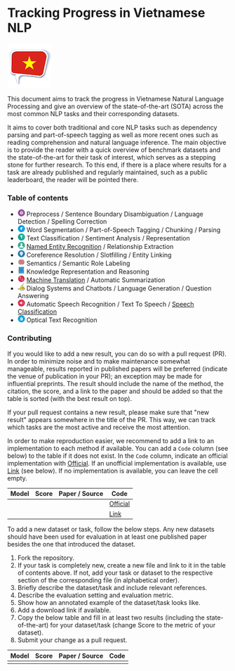 # Tracking Progress in Vietnamese NLP 

![](resources/icon.png)

This document aims to track the progress in Vietnamese Natural Language Processing and give an overview of the state-of-the-art (SOTA) across the most common NLP tasks and their corresponding datasets.

It aims to cover both traditional and core NLP tasks such as dependency parsing and part-of-speech tagging as well as more recent ones such as reading comprehension and natural language inference. The main objective is to provide the reader with a quick overview of benchmark datasets and the state-of-the-art for their task of interest, which serves as a stepping stone for further research. To this end, if there is a place where results for a task are already published and regularly maintained, such as a public leaderboard, the reader will be pointed there.

### Table of contents

* ![](resources/preprocess_1.png) Preprocess / Sentence Boundary Disambiguation / Language Detection / Spelling Correction
* ![](resources/tagging.png) Word Segmentation / Part-of-Speech Tagging / Chunking / Parsing
* ![](resources/classification.png) Text Classification / Sentiment Analysis / Representation
* ![](resources/ner.png) [Named Entity Recognition](tasks/named_entity_recognition.md) / Relationship Extraction
* ![](resources/entity_linking.png) Coreference Resolution / Slotfilling / Entity Linking
* ![](resources/semantic.png) Semantics / Semantic Role Labeling
* ![](resources/book.png) Knowledge Representation and Reasoning
* ![](resources/translation.png) [Machine Translation](tasks/machine_translation.md) / Automatic Summarization
* ![](resources/chatbot.png) Dialog Systems and Chatbots / Language Generation / Question Answering 
* ![](resources/speak.png) Automatic Speech Recognition / Text To Speech / [Speech Classification](tasks/speech_classification.md)
* ![](resources/ocr.png) Optical Text Recognition

### Contributing

If you would like to add a new result, you can do so with a pull request (PR). 
In order to minimize noise and to make maintenance somewhat manageable, results reported
in published papers will be preferred (indicate the venue of publication in your PR);
an exception may be made for influential preprints. The result should include the name
of the method, the citation, the score, and a link to the paper and should be added
so that the table is sorted (with the best result on top).

If your pull request contains a new result, please make sure that "new result" appears
somewhere in the title of the PR. This way, we can track which tasks are the most
active and receive the most attention.

In order to make reproduction easier, we recommend to add a link to an implementation 
to each method if available. You can add a `Code` column (see below) to the table if it does not exist.
In the `Code` column, indicate an official implementation with [Official](http://link_to_implementation).
If an unofficial implementation is available, use [Link](http://link_to_implementation) (see below).
If no implementation is available, you can leave the cell empty.

| Model           | Score  |  Paper / Source | Code | 
| ------------- | :-----:| --- | --- | 
| |  |  | [Official](http://link_to_implementation) | 
| |  |  | [Link](http://link_to_implementation) |

To add a new dataset or task, follow the below steps. Any new datasets
should have been used for evaluation in at least one published paper besides 
the one that introduced the dataset.

1. Fork the repository.
2. If your task is completely new, create a new file and link to it in the table of contents above.
If not, add your task or dataset to the respective section of the corresponding file (in alphabetical order).
3. Briefly describe the dataset/task and include relevant references. 
4. Describe the evaluation setting and evaluation metric.
5. Show how an annotated example of the dataset/task looks like.
6. Add a download link if available.
7. Copy the below table and fill in at least two results (including the state-of-the-art)
  for your dataset/task (change Score to the metric of your dataset).
8. Submit your change as a pull request.
  
| Model           | Score  |  Paper / Source | Code | 
| ------------- | :-----:| --- | --- | 
|  |  |  | | 

